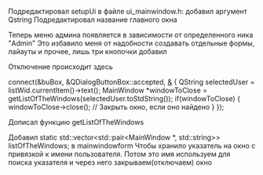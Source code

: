 Подредактировал setupUi в файле ui_mainwindow.h: добавил аргумент Qstring
Подредактировал название главного окна

Теперь меню админа появляется в зависимости от определенного ника "Admin"
Это избавило меня от надобности создавать отдельные формы, лайауты и прочее, лишь три кнопочки добавил

Отключение происходит здесь 

connect(&buBox, &QDialogButtonBox::accepted, [&]() {
        QString selectedUser = listWid.currentItem()->text();
        MainWindow *windowToClose = getListOfTheWindows(selectedUser.toStdString());
        if(windowToClose) {
            windowToClose->close(); // Закрыть окно, если оно найдено
        }
    });
    
Дописал функцию getListOfTheWindows

Добавил static std::vector<std::pair<MainWindow *, std::string>> listOfTheWindows; в mainwindowform
Чтобы хранило указатель на окно с привязкой к имени пользователя. Потом это имя используем для поиска указателя и через него закрываем(отключаем) окно

